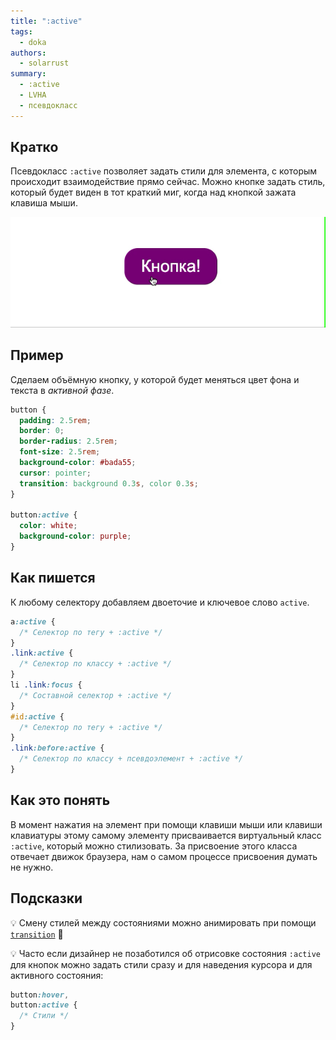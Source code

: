 ```yaml
---
title: ":active"
tags:
  - doka
authors:
  - solarrust
summary:
  - :active
  - LVHA
  - псевдокласс
---
```


## Кратко

Псевдокласс `:active` позволяет задать стили для элемента, с которым происходит взаимодействие прямо сейчас. Можно кнопке задать стиль, который будет виден в тот краткий миг, когда над кнопкой зажата клавиша мыши.

![Пример псевдокласса active при нажатии на кнопку](images/active.gif)

## Пример

Сделаем объёмную кнопку, у которой будет меняться цвет фона и текста в _активной фазе_.

```css
button {
  padding: 2.5rem;
  border: 0;
  border-radius: 2.5rem;
  font-size: 2.5rem;
  background-color: #bada55;
  cursor: pointer;
  transition: background 0.3s, color 0.3s;
}

button:active {
  color: white;
  background-color: purple;
}
```

## Как пишется

К любому селектору добавляем двоеточие и ключевое слово `active`.

```css
a:active {
  /* Селектор по тегу + :active */
}
.link:active {
  /* Селектор по классу + :active */
}
li .link:focus {
  /* Составной селектор + :active */
}
#id:active {
  /* Селектор по тегу + :active */
}
.link:before:active {
  /* Селектор по классу + псевдоэлемент + :active */
}
```

## Как это понять

В момент нажатия на элемент при помощи клавиши мыши или клавиши клавиатуры этому самому элементу присваивается виртуальный класс `:active`, который можно стилизовать. За присвоение этого класса отвечает движок браузера, нам о самом процессе присвоения думать не нужно.

## Подсказки

💡 Смену стилей между состояниями можно анимировать при помощи [`transition`](/css/doka/transition) 🎉

💡 Часто если дизайнер не позаботился об отрисовке состояния `:active` для кнопок можно задать стили сразу и для наведения курсора и для активного состояния:

```css
button:hover,
button:active {
  /* Стили */
}
```
